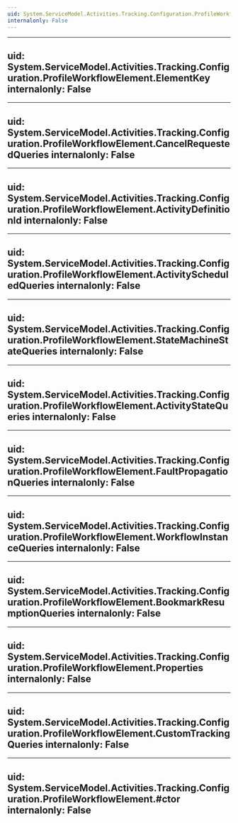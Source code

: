 ```yaml
---
uid: System.ServiceModel.Activities.Tracking.Configuration.ProfileWorkflowElement
internalonly: False
---
```


---
uid: System.ServiceModel.Activities.Tracking.Configuration.ProfileWorkflowElement.ElementKey
internalonly: False
---

---
uid: System.ServiceModel.Activities.Tracking.Configuration.ProfileWorkflowElement.CancelRequestedQueries
internalonly: False
---

---
uid: System.ServiceModel.Activities.Tracking.Configuration.ProfileWorkflowElement.ActivityDefinitionId
internalonly: False
---

---
uid: System.ServiceModel.Activities.Tracking.Configuration.ProfileWorkflowElement.ActivityScheduledQueries
internalonly: False
---

---
uid: System.ServiceModel.Activities.Tracking.Configuration.ProfileWorkflowElement.StateMachineStateQueries
internalonly: False
---

---
uid: System.ServiceModel.Activities.Tracking.Configuration.ProfileWorkflowElement.ActivityStateQueries
internalonly: False
---

---
uid: System.ServiceModel.Activities.Tracking.Configuration.ProfileWorkflowElement.FaultPropagationQueries
internalonly: False
---

---
uid: System.ServiceModel.Activities.Tracking.Configuration.ProfileWorkflowElement.WorkflowInstanceQueries
internalonly: False
---

---
uid: System.ServiceModel.Activities.Tracking.Configuration.ProfileWorkflowElement.BookmarkResumptionQueries
internalonly: False
---

---
uid: System.ServiceModel.Activities.Tracking.Configuration.ProfileWorkflowElement.Properties
internalonly: False
---

---
uid: System.ServiceModel.Activities.Tracking.Configuration.ProfileWorkflowElement.CustomTrackingQueries
internalonly: False
---

---
uid: System.ServiceModel.Activities.Tracking.Configuration.ProfileWorkflowElement.#ctor
internalonly: False
---
